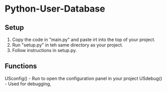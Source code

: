# Python-User-Database
## Setup
1. Copy the code in "main.py" and paste irt into the top of your project.
2. Run "setup.py" in teh same directory as your project.
3. Follow instructions in setup.py.

## Functions
USconfig() - Run to open the configuration panel in your project
USdebug() - Used for debugging,
